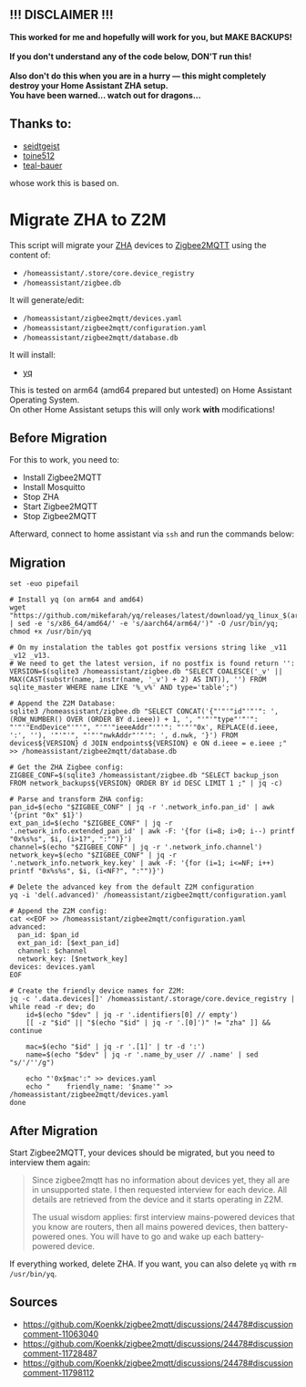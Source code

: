 ## !!! DISCLAIMER !!!

**This worked for me and hopefully will work for you, but MAKE BACKUPS!\
\
If you don't understand any of the code below, DON'T run this!\
\
Also don't do this when you are in a hurry — this might completely destroy your Home Assistant ZHA setup.\
You have been warned... watch out for dragons...**

## Thanks to: 
- [seidtgeist](https://github.com/seidtgeist)
- [toine512](https://github.com/toine512)
- [teal-bauer](https://github.com/teal-bauer)

whose work this is based on.

# Migrate ZHA to Z2M

This script will migrate your [ZHA](https://www.home-assistant.io/integrations/zha/) devices to [Zigbee2MQTT](https://www.zigbee2mqtt.io/) using the content of:
- `/homeassistant/.store/core.device_registry`
- `/homeassistant/zigbee.db`
  
It will generate/edit:
- `/homeassistant/zigbee2mqtt/devices.yaml`
- `/homeassistant/zigbee2mqtt/configuration.yaml`
- `/homeassistant/zigbee2mqtt/database.db`

It will install:
- [yq](https://github.com/mikefarah/yq)


This is tested on arm64 (amd64 prepared but untested) on Home Assistant Operating System.\
On other Home Assistant setups this will only work **with** modifications!

## Before Migration

For this to work, you need to:
 - Install Zigbee2MQTT
 - Install Mosquitto
 - Stop ZHA
 - Start Zigbee2MQTT
 - Stop Zigbee2MQTT

Afterward, connect to home assistant via `ssh` and run the commands below:

## Migration

```shell
set -euo pipefail

# Install yq (on arm64 and amd64)
wget "https://github.com/mikefarah/yq/releases/latest/download/yq_linux_$(arch | sed -e 's/x86_64/amd64/' -e 's/aarch64/arm64/')" -O /usr/bin/yq; chmod +x /usr/bin/yq

# On my instalation the tables got postfix versions string like _v11 _v12 _v13.
# We need to get the latest version, if no postfix is found return '':
VERSION=$(sqlite3 /homeassistant/zigbee.db "SELECT COALESCE('_v' || MAX(CAST(substr(name, instr(name, '_v') + 2) AS INT)), '') FROM sqlite_master WHERE name LIKE '%_v%' AND type='table';")

# Append the Z2M Database:
sqlite3 /homeassistant/zigbee.db "SELECT CONCAT('{"'"'"id"'"'": ', (ROW_NUMBER() OVER (ORDER BY d.ieee)) + 1, ', "'"'"type"'"'": "'"'"EndDevice"'"'", "'"'"ieeeAddr"'"'": "'"'"0x', REPLACE(d.ieee, ':', ''), '"'"'", "'"'"nwkAddr"'"'": ', d.nwk, '}') FROM devices${VERSION} d JOIN endpoints${VERSION} e ON d.ieee = e.ieee ;" >> /homeassistant/zigbee2mqtt/database.db

# Get the ZHA Zigbee config:
ZIGBEE_CONF=$(sqlite3 /homeassistant/zigbee.db "SELECT backup_json FROM network_backups${VERSION} ORDER BY id DESC LIMIT 1 ;" | jq -c)

# Parse and transform ZHA config:
pan_id=$(echo "$ZIGBEE_CONF" | jq -r '.network_info.pan_id' | awk '{print "0x" $1}')
ext_pan_id=$(echo "$ZIGBEE_CONF" | jq -r '.network_info.extended_pan_id' | awk -F: '{for (i=8; i>0; i--) printf "0x%s%s", $i, (i>1?", ":"")}')
channel=$(echo "$ZIGBEE_CONF" | jq -r '.network_info.channel')
network_key=$(echo "$ZIGBEE_CONF" | jq -r '.network_info.network_key.key' | awk -F: '{for (i=1; i<=NF; i++) printf "0x%s%s", $i, (i<NF?", ":"")}')

# Delete the advanced key from the default Z2M configuration
yq -i 'del(.advanced)' /homeassistant/zigbee2mqtt/configuration.yaml

# Append the Z2M config:
cat <<EOF >> /homeassistant/zigbee2mqtt/configuration.yaml
advanced:
  pan_id: $pan_id
  ext_pan_id: [$ext_pan_id]
  channel: $channel
  network_key: [$network_key]
devices: devices.yaml
EOF

# Create the friendly device names for Z2M:
jq -c '.data.devices[]' /homeassistant/.storage/core.device_registry | while read -r dev; do
    id=$(echo "$dev" | jq -r '.identifiers[0] // empty')
    [[ -z "$id" || "$(echo "$id" | jq -r '.[0]')" != "zha" ]] && continue
    
    mac=$(echo "$id" | jq -r '.[1]' | tr -d ':')
    name=$(echo "$dev" | jq -r '.name_by_user // .name' | sed "s/'/''/g")
    
    echo "'0x$mac':" >> devices.yaml
    echo "    friendly_name: '$name'" >> /homeassistant/zigbee2mqtt/devices.yaml
done
```

## After Migration

Start Zigbee2MQTT, your devices should be migrated, but you need to interview them again:

> Since zigbee2mqtt has no information about devices yet, they all are in unsupported state.
> I then requested interview for each device. All details are retrieved from the device and it starts operating in Z2M.
> 
> The usual wisdom applies: first interview mains-powered devices that you know are routers, then all mains powered devices, then battery-powered ones. You will have to go and wake up each battery-powered device.

If everything worked, delete ZHA. If you want, you can also delete `yq` with `rm /usr/bin/yq`.

## Sources

- https://github.com/Koenkk/zigbee2mqtt/discussions/24478#discussioncomment-11063040
- https://github.com/Koenkk/zigbee2mqtt/discussions/24478#discussioncomment-11728487
- https://github.com/Koenkk/zigbee2mqtt/discussions/24478#discussioncomment-11798112
